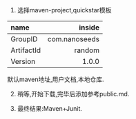 <!--
 * @Github: https://github.com/Certseeds/tricks
 * @Organization: SUSTech
 * @Author: nanoseeds
 * @Date: 2020-02-16 21:36:14
 * @LastEditors: nanoseeds
 * @LastEditTime: 2020-05-26 20:34:28
 -->
1. 选择maven-project,quickstar模板

| name| inside|
|:---- | ----:|
|GroupID | com.nanoseeds|
|ArtifactId | random|
|Version | 1.0.0|
默认maven地址,用户文档,本地仓库.

2. 稍等,开始下载,完毕后添加参考public.md.

3. 最终结果:Maven+Junit.